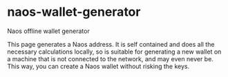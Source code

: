 # naos-wallet-generator
Naos offline wallet generator

This page generates a Naos address. It is self contained and does all the necessary calculations locally, so is suitable for generating a new wallet on a machine that is not connected to the network, and may even never be. This way, you can create a Naos wallet without risking the keys.
